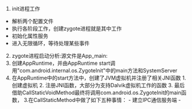 1. init进程工作
 - 解析两个配置文件
 - 执行各阶段工作，创建zygote进程就是其中工作
 - 初始化属性服务
 - 进入无限循环，等待处理某些事件
2. zygote进程启动分析:源文件是App_main:
  1. 创建AppRuntime，并由AppRuntime start调用"com.android.internal.os.ZygoteInit"中的main方法和SystemServer
  2. 在AppRuntime中的start方法中，创建了JVM虚拟机并注册了相关JNI函数
    1. 创建虚拟机
    2. 注册JNI函数，大部分为支持Dalvik虚拟机工作的函数
    3. 最后借助CallStaticVoidMethod最终将调用com.android.os.ZygoteInit的main函数，
  3.在CallStaticMethod中做了如下五种事情：
    - 建立IPC通信服务端
    - 
